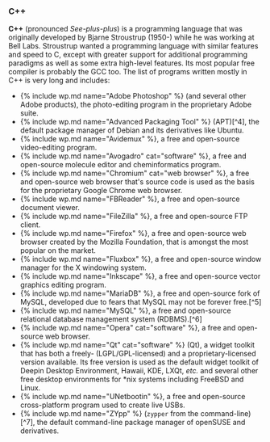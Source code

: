 ### C++
**C++** (pronounced *See-plus-plus*) is a programming language that was originally developed by Bjarne Stroustrup (1950-) while he was working at Bell Labs. Stroustrup wanted a programming language with similar features and speed to C, except with greater support for additional programming paradigms as well as some extra high-level features. Its most popular free compiler is probably the GCC too. The list of programs written mostly in C++ is very long and includes:
* {% include wp.md name="Adobe Photoshop" %} (and several other Adobe products), the photo-editing program in the proprietary Adobe suite.
* {% include wp.md name="Advanced Packaging Tool" %} (APT)[^4], the default package manager of Debian and its derivatives like Ubuntu.
* {% include wp.md name="Avidemux" %}, a free and open-source video-editing program.
* {% include wp.md name="Avogadro" cat="software" %}, a free and open-source molecule editor and cheminformatics program.
* {% include wp.md name="Chromium" cat="web browser" %}, a free and open-source web browser that's source code is used as the basis for the proprietary Google Chrome web browser.
* {% include wp.md name="FBReader" %}, a free and open-source document viewer.
* {% include wp.md name="FileZilla" %}, a free and open-source FTP client.
* {% include wp.md name="Firefox" %}, a free and open-source web browser created by the Mozilla Foundation, that is amongst the most popular on the market.
* {% include wp.md name="Fluxbox" %}, a free and open-source window manager for the X windowing system.
* {% include wp.md name="Inkscape" %}, a free and open-source vector graphics editing program.
* {% include wp.md name="MariaDB" %}, a free and open-source fork of MySQL, developed due to fears that MySQL may not be forever free.[^5]
* {% include wp.md name="MySQL" %}, a free and open-source relational database management system (RDBMS).[^6]
* {% include wp.md name="Opera" cat="software" %}, a free and open-source web browser.
* {% include wp.md name="Qt" cat="software" %} (Qt), a widget toolkit that has both a freely- (LGPL/GPL-licensed) and a proprietary-licensed version available. Its free version is used as the default widget toolkit of Deepin Desktop Environment, Hawaii, KDE, LXQt, *etc.* and several other free desktop environments for &#42;nix systems including FreeBSD and Linux.
* {% include wp.md name="UNetbootin" %}, a free and open-source cross-platform program used to create live USBs.
* {% include wp.md name="ZYpp" %} (`zypper` from the command-line)[^7], the default command-line package manager of openSUSE and derivatives.
